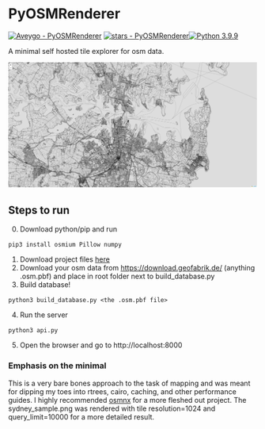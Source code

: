 # PyOSMRenderer
 [![Aveygo - PyOSMRenderer](https://img.shields.io/static/v1?label=Aveygo&message=PyOSMRenderer&color=black&logo=github)](https://github.com/Aveygo/PyOSMRenderer "Go to GitHub repo")
[![stars - PyOSMRenderer](https://img.shields.io/github/stars/Aveygo/PyOSMRenderer?style=social)](https://github.com/Aveygo/PyOSMRenderer)[![Python 3.9.9](https://img.shields.io/badge/python-3.9.9-black.svg)](https://www.python.org/downloads/release/python-399/)

A minimal self hosted tile explorer for osm data. 

<p align="center">
  <img src="https://raw.githubusercontent.com/Aveygo/PyOSMRenderer/main/sydney_sample.png">
</p>

## Steps to run

0. Download python/pip and run 
```
pip3 install osmium Pillow numpy 
```
1. Download project files [here](https://github.com/Aveygo/PyOSMRenderer/archive/refs/heads/main.zip)
2. Download your osm data from https://download.geofabrik.de/ (anything .osm.pbf) and place in root folder next to build_database.py
3. Build database!
```
python3 build_database.py <the .osm.pbf file>
```
4. Run the server
```
python3 api.py
```
5. Open the browser and go to http://localhost:8000

### Emphasis on the minimal

This is a very bare bones approach to the task of mapping and was meant for dipping my toes into rtrees, cairo, caching, and other performance guides.
I highly recommended [osmnx](https://github.com/gboeing/osmnx) for a more fleshed out project.
The sydney_sample.png was rendered with tile resolution=1024 and query_limit=10000 for a more detailed result.
